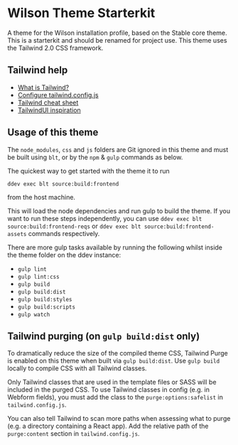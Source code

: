 # Wilson Theme Starterkit

A theme for the Wilson installation profile, based on the Stable core theme. This is a starterkit and should be renamed for project use. This
theme uses the Tailwind 2.0 CSS framework.

## Tailwind help

- [What is Tailwind?](https://tailwindcss.com/)
- [Configure tailwind.config.js](https://tailwindcss.com/docs/configuration)
- [Tailwind cheat sheet](https://nerdcave.com/tailwind-cheat-sheet)
- [TailwindUI inspiration](https://tailwindui.com/components)

## Usage of this theme

The `node_modules`, `css` and `js` folders are Git ignored in this theme and must be built using `blt`, or by the `npm` & `gulp` commands as below.

The quickest way to get started with the theme it to run

`ddev exec blt source:build:frontend`

from the host machine.

This will load the node dependencies and run gulp to build the theme. If you want to run these steps independently,
you can use `ddev exec blt source:build:frontend-reqs` or `ddev exec blt source:build:frontend-assets` commands respectively.

There are more gulp tasks available by running the following whilst inside the theme folder on the ddev instance:
- `gulp lint`
- `gulp lint:css`
- `gulp build`
- `gulp build:dist`
- `gulp build:styles`
- `gulp build:scripts`
- `gulp watch`

## Tailwind purging (on `gulp build:dist` only)

To dramatically reduce the size of the compiled theme CSS, Tailwind Purge is enabled on this theme when built via `gulp build:dist`. Use `gulp build` locally to compile CSS with all Tailwind classes.

Only Tailwind classes that are used in the template files or SASS will be included in the purged CSS. To use Tailwind classes in config (e.g. in Webform fields), you must add the class to the `purge:options:safelist` in `tailwind.config.js`.

You can also tell Tailwind to scan more paths when assessing what to purge (e.g. a directory containing a React app). Add the relative path of the `purge:content` section in `tailwind.config.js`.
